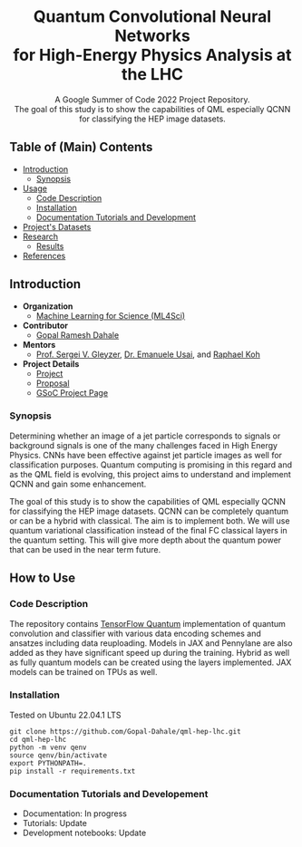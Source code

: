 <div align="center">
  
  # Quantum Convolutional Neural Networks<br>for High-Energy Physics Analysis at the LHC

A Google Summer of Code 2022 Project Repository.<br>
The goal of this study is to show the capabilities of QML especially QCNN for classifying the HEP image datasets.
</div>

## Table of (Main) Contents
- [Introduction](#introduction)
  - [Synopsis](#synopsis)
- [Usage](#usage)
  - [Code Description](#code-description)
  - [Installation](#installation)
  - [Documentation Tutorials and Development](#documentation-tutorials-and-development)
- [Project's Datasets](#projects-datasets)
- [Research](#research)
  - [Results](#results)
- [References](#references)

## Introduction

- **Organization**
  - [Machine Learning for Science (ML4Sci)](https://ml4sci.org/)
- **Contributor**
  - [Gopal Ramesh Dahale](https://www.linkedin.com/in/gopal-ramesh-dahale-7a3087198/)
- **Mentors**
  - [Prof. Sergei V. Gleyzer](http://sergeigleyzer.com/), [Dr. Emanuele Usai](https://orcid.org/0000-0001-9323-2107), and [Raphael Koh](https://www.raphaelkoh.me/)
- **Project Details**
  - [Project](https://ml4sci.org/gsoc/2022/proposal_QMLHEP2.html)
  - [Proposal](https://ml4sci.org/gsoc/2022/proposal_QMLHEP2.html)
  - [GSoC Project Page](https://summerofcode.withgoogle.com/programs/2022/projects/0gbpQgKv)


### Synopsis
Determining whether an image of a jet particle corresponds to signals or background signals is one of the many challenges faced in High Energy Physics. CNNs have been effective against jet particle images as well for classification purposes. Quantum computing is promising in this regard and as the QML field is evolving, this project aims to understand and implement QCNN and gain some enhancement.

The goal of this study is to show the capabilities of QML especially QCNN for classifying the HEP image datasets. QCNN can be completely quantum or can be a hybrid with classical. The aim is to implement both. We will use quantum variational classification instead of the final FC classical layers in the quantum setting. This will give more depth about the quantum power that can be used in the near term future.


## How to Use

### Code Description
The repository contains [TensorFlow Quantum](https://www.tensorflow.org/quantum) implementation of quantum convolution and classifier with various data encoding schemes and ansatzes including data reuploading. Models in JAX and Pennylane are also added as they have significant speed up during the training. Hybrid as well as fully quantum models can be created using the layers implemented. JAX models can be trained on TPUs as well.

### Installation

Tested on Ubuntu 22.04.1 LTS
```
git clone https://github.com/Gopal-Dahale/qml-hep-lhc.git
cd qml-hep-lhc
python -m venv qenv
source qenv/bin/activate
export PYTHONPATH=.
pip install -r requirements.txt
```

### Documentation Tutorials and Developement
- Documentation: In progress
- Tutorials: Update
- Development notebooks: Update

